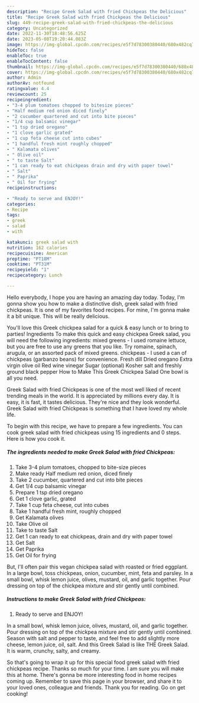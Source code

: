 ```yaml
---
description: "Recipe Greek Salad with fried Chickpeas the Delicious"
title: "Recipe Greek Salad with fried Chickpeas the Delicious"
slug: 449-recipe-greek-salad-with-fried-chickpeas-the-delicious
category: Uncategorized
date: 2022-11-30T18:48:56.625Z
date: 2023-05-08T19:20:44.083Z
image: https://img-global.cpcdn.com/recipes/e5f7d78300380440/680x482cq70/greek-salad-with-fried-chickpeas-recipe-main-photo.jpg
hideToc: false
enableToc: true
enableTocContent: false
thumbnail: https://img-global.cpcdn.com/recipes/e5f7d78300380440/680x482cq70/greek-salad-with-fried-chickpeas-recipe-main-photo.jpg
cover: https://img-global.cpcdn.com/recipes/e5f7d78300380440/680x482cq70/greek-salad-with-fried-chickpeas-recipe-main-photo.jpg
author: Admin
authorAv: notfound
ratingvalue: 4.4
reviewcount: 25
recipeingredient:
- "3-4 plum tomatoes chopped to bitesize pieces"
- "Half medium red onion diced finely"
- "2 cucumber quartered and cut into bite pieces"
- "1/4 cup balsamic vinegar"
- "1 tsp dried oregano"
- "1 clove garlic grated"
- "1 cup feta cheese cut into cubes"
- "1 handful fresh mint roughly chopped"
- " Kalamata olives"
- " Olive oil"
- " to taste Salt"
- "1 can ready to eat chickpeas drain and dry with paper towel"
- " Salt"
- " Paprika"
- " Oil for frying"
recipeinstructions:

- "Ready to serve and ENJOY!"
categories:
- Recipe
tags:
- greek
- salad
- with

katakunci: greek salad with 
nutrition: 162 calories
recipecuisine: American
preptime: "PT18M"
cooktime: "PT31M"
recipeyield: "1"
recipecategory: Lunch

---
```



Hello everybody, I hope you are having an amazing day today. Today, I'm gonna show you how to make a distinctive dish, greek salad with fried chickpeas. It is one of my favorites food recipes. For mine, I'm gonna make it a bit unique. This will be really delicious.

You&#39;ll love this Greek chickpea salad for a quick &amp; easy lunch or to bring to parties! Ingredients To make this quick and easy chickpea Greek salad, you will need the following ingredients: mixed greens - I used romaine lettuce, but you are free to use any greens that you like. Try romaine, spinach, arugula, or an assorted pack of mixed greens. chickpeas - I used a can of chickpeas (garbanzo beans) for convenience. Fresh dill Dried oregano Extra virgin olive oil Red wine vinegar Sugar (optional) Kosher salt and freshly ground black pepper How to Make This Greek Chickpea Salad One bowl is all you need.

Greek Salad with fried Chickpeas is one of the most well liked of recent trending meals in the world. It is appreciated by millions every day. It is easy, it is fast, it tastes delicious. They're nice and they look wonderful. Greek Salad with fried Chickpeas is something that I have loved my whole life.


To begin with this recipe, we have to prepare a few ingredients. You can cook greek salad with fried chickpeas using 15 ingredients and 0 steps. Here is how you cook it.

<!--inarticleads1-->

##### The ingredients needed to make Greek Salad with fried Chickpeas:

1. Take 3-4 plum tomatoes, chopped to bite-size pieces
1. Make ready Half medium red onion, diced finely
1. Take 2 cucumber, quartered and cut into bite pieces
1. Get 1/4 cup balsamic vinegar
1. Prepare 1 tsp dried oregano
1. Get 1 clove garlic, grated
1. Take 1 cup feta cheese, cut into cubes
1. Take 1 handful fresh mint, roughly chopped
1. Get  Kalamata olives
1. Take  Olive oil
1. Take  to taste Salt
1. Get 1 can ready to eat chickpeas, drain and dry with paper towel
1. Get  Salt
1. Get  Paprika
1. Get  Oil for frying


But, I&#39;ll often pair this vegan chickpea salad with roasted or fried eggplant. In a large bowl, toss chickpeas, onion, cucumber, mint, feta and parsley. In a small bowl, whisk lemon juice, olives, mustard, oil, and garlic together. Pour dressing on top of the chickpea mixture and stir gently until combined. 

<!--inarticleads2-->

##### Instructions to make Greek Salad with fried Chickpeas:


1. Ready to serve and ENJOY!

In a small bowl, whisk lemon juice, olives, mustard, oil, and garlic together. Pour dressing on top of the chickpea mixture and stir gently until combined. Season with salt and pepper to taste, and feel free to add slightly more cheese, lemon juice, oil, salt. And this Greek Salad is like THE Greek Salad. It is warm, crunchy, salty, and creamy. 

So that's going to wrap it up for this special food greek salad with fried chickpeas recipe. Thanks so much for your time. I am sure you will make this at home. There's gonna be more interesting food in home recipes coming up. Remember to save this page in your browser, and share it to your loved ones, colleague and friends. Thank you for reading. Go on get cooking!
